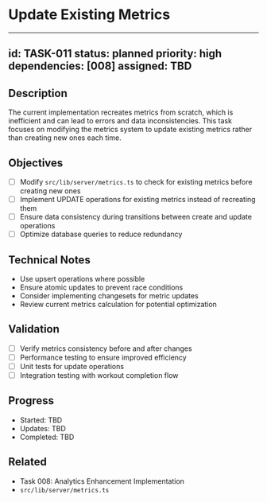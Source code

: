 # Update Existing Metrics

---
id: TASK-011
status: planned
priority: high
dependencies: [008]
assigned: TBD
---

## Description
The current implementation recreates metrics from scratch, which is inefficient and can lead to errors
and data inconsistencies. This task focuses on modifying the metrics system to update existing metrics rather than creating new ones each time.

## Objectives
- [ ] Modify `src/lib/server/metrics.ts` to check for existing metrics before creating new ones
- [ ] Implement UPDATE operations for existing metrics instead of recreating them
- [ ] Ensure data consistency during transitions between create and update operations
- [ ] Optimize database queries to reduce redundancy

## Technical Notes
- Use upsert operations where possible
- Ensure atomic updates to prevent race conditions
- Consider implementing changesets for metric updates
- Review current metrics calculation for potential optimization

## Validation
- [ ] Verify metrics consistency before and after changes
- [ ] Performance testing to ensure improved efficiency
- [ ] Unit tests for update operations
- [ ] Integration testing with workout completion flow

## Progress
- Started: TBD
- Updates: TBD
- Completed: TBD

## Related
- Task 008: Analytics Enhancement Implementation
- `src/lib/server/metrics.ts`
